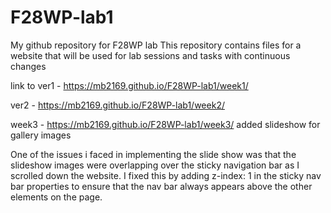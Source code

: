 # F28WP-lab1

My github repository for F28WP lab
This repository contains files for a website that will be used for lab sessions and tasks with continuous changes 

link to 
ver1 - https://mb2169.github.io/F28WP-lab1/week1/

ver2 - https://mb2169.github.io/F28WP-lab1/week2/

week3 - https://mb2169.github.io/F28WP-lab1/week3/
added slideshow for gallery images

One of the issues i faced in implementing the slide show was that the slideshow images 
were overlapping over the sticky navigation bar as I scrolled down the website. I fixed this
by adding z-index: 1 in the sticky nav bar properties to ensure that the nav bar always appears
above the other elements on the page.
